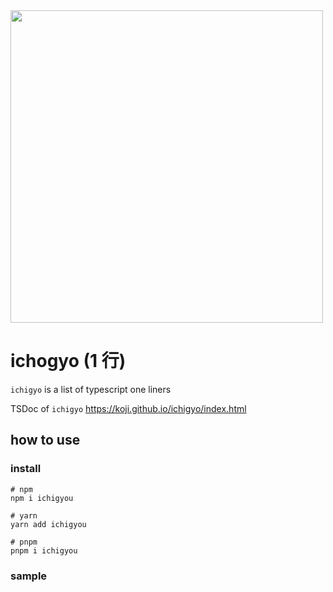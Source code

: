 <div>
<img src="https://github.com/koji/ichigyou/assets/474225/41f6b766-ce0f-432a-9d0e-49e459a1b1be" width="500" />
</div>

# ichogyo (1 行)

`ichigyo` is a list of typescript one liners

TSDoc of `ichigyo`
https://koji.github.io/ichigyo/index.html

## how to use

### install

```shell
# npm
npm i ichigyou

# yarn
yarn add ichigyou

# pnpm
pnpm i ichigyou

```

### sample

